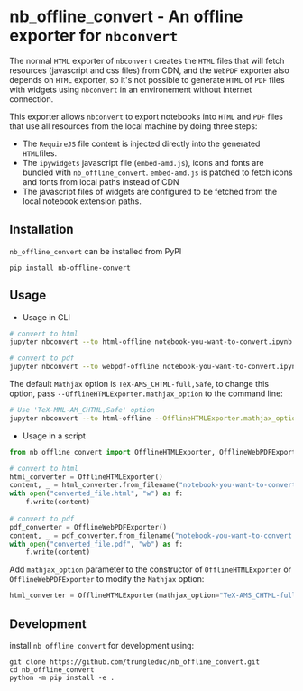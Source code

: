 # nb_offline_convert - An offline exporter for `nbconvert`

The normal `HTML` exporter of `nbconvert` creates the `HTML` files that will fetch resources (javascript and css files) from CDN, and the `WebPDF` exporter also depends on `HTML` exporter, so it's not possible to generate `HTML` of `PDF` files with widgets using `nbconvert` in an environement without internet connection.

This exporter allows `nbconvert` to export notebooks into `HTML` and `PDF` files that use all resources from the local machine by doing three steps:
- The `RequireJS` file content is injected directly into the generated `HTML`files.
- The `ipywidgets` javascript file (`embed-amd.js`), icons and fonts are bundled with `nb_offline_convert`. `embed-amd.js` is patched to fetch icons and fonts from local paths instead of CDN 
- The javascript files of widgets are configured to be fetched from the local notebook extension paths.

## Installation

`nb_offline_convert` can be installed from PyPI

```
pip install nb-offline-convert
```

## Usage

- Usage in CLI

```bash
# convert to html
jupyter nbconvert --to html-offline notebook-you-want-to-convert.ipynb
```
```bash
# convert to pdf
jupyter nbconvert --to webpdf-offline notebook-you-want-to-convert.ipynb
```

The default `Mathjax` option is `TeX-AMS_CHTML-full,Safe`, to change this option, pass `--OfflineHTMLExporter.mathjax_option` to the command line: 

```bash
# Use 'TeX-MML-AM_CHTML,Safe' option
jupyter nbconvert --to html-offline --OfflineHTMLExporter.mathjax_option=TeX-MML-AM_CHTML,Safe  notebook-you-want-to-convert.ipynb
```

- Usage in a script

```python
from nb_offline_convert import OfflineHTMLExporter, OfflineWebPDFExporter

# convert to html
html_converter = OfflineHTMLExporter()
content, _ = html_converter.from_filename("notebook-you-want-to-convert.ipynb")
with open("converted_file.html", "w") as f:
    f.write(content)
    
# convert to pdf
pdf_converter = OfflineWebPDFExporter()
content, _ = pdf_converter.from_filename("notebook-you-want-to-convert.ipynb")
with open("converted_file.pdf", "wb") as f:
    f.write(content)
```
Add `mathjax_option` parameter to the constructor of `OfflineHTMLExporter` or `OfflineWebPDFExporter` to modify the `Mathjax` option:

```python
html_converter = OfflineHTMLExporter(mathjax_option="TeX-AMS_CHTML-full,Safe")
```

## Development

install `nb_offline_convert` for development using:

```
git clone https://github.com/trungleduc/nb_offline_convert.git
cd nb_offline_convert
python -m pip install -e .
```

